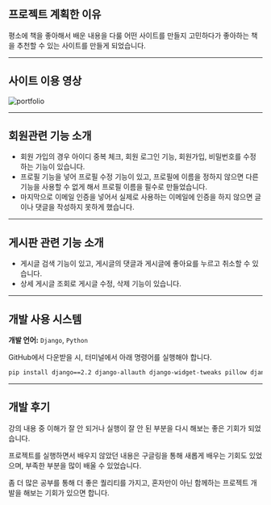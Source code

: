 ## 프로젝트 계획한 이유

평소에 책을 좋아해서 배운 내용을 다룰 어떤 사이트를 만들지 고민하다가 좋아하는 책을 추천할 수 있는 사이트를 만들게 되었습니다.

---

## 사이트 이용 영상

![portfolio](https://github.com/user-attachments/assets/277409ae-8485-46cd-8c77-1f3cb2eebd18)



---

## 회원관련 기능 소개

- 회원 가입의 경우 아이디 중복 체크, 회원 로그인 기능, 회원가입, 비밀번호를 수정하는 기능이 있습니다.  
- 프로필 기능을 넣어 프로필 수정 기능이 있고, 프로필에 이름을 정하지 않으면 다른 기능을 사용할 수 없게 해서 프로필 이름을 필수로 만들었습니다.  
- 마지막으로 이메일 인증을 넣어서 실제로 사용하는 이메일에 인증을 하지 않으면 글이나 댓글을 작성하지 못하게 했습니다.

---

## 게시판 관련 기능 소개

- 게시글 검색 기능이 있고, 게시글의 댓글과 게시글에 좋아요를 누르고 취소할 수 있습니다.  
- 상세 게시글 조회로 게시글 수정, 삭제 기능이 있습니다.

---

## 개발 사용 시스템

**개발 언어:** `Django`, `Python`  

GitHub에서 다운받을 시, 터미널에서 아래 명령어를 실행해야 합니다.

```sh
pip install django==2.2 django-allauth django-widget-tweaks pillow django-braces
```

---

## 개발 후기

강의 내용 중 이해가 잘 안 되거나 실행이 잘 안 된 부분을 다시 해보는 좋은 기회가 되었습니다.  

프로젝트를 실행하면서 배우지 않았던 내용은 구글링을 통해 새롭게 배우는 기회도 있었으며, 부족한 부분을 많이 배울 수 있었습니다.  

좀 더 많은 공부를 통해 더 좋은 퀄리티를 가지고, 혼자만이 아닌 함께하는 프로젝트 개발을 해보는 기회가 있으면 합니다.
